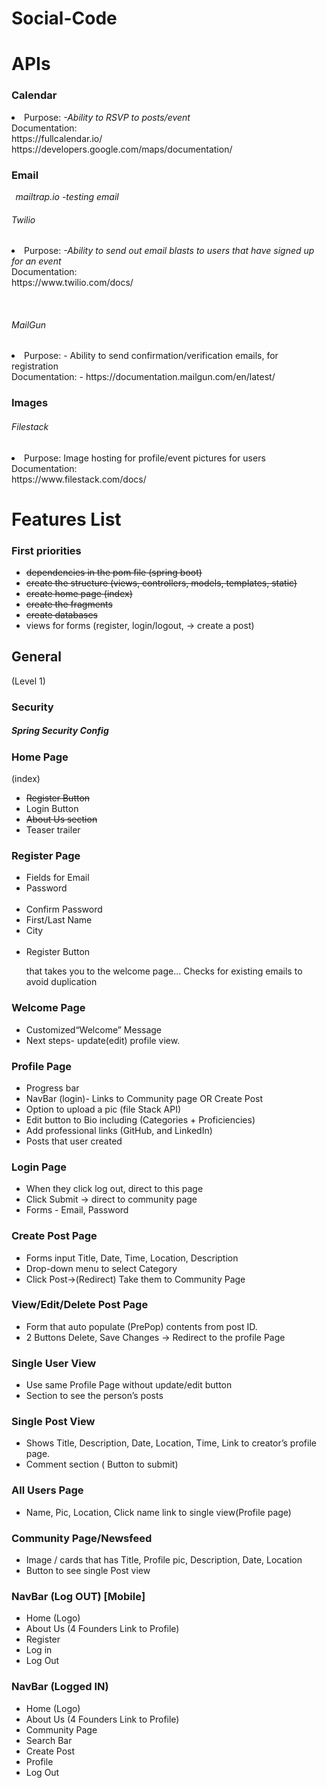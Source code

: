 # Social-Code

<h1>APIs</h1>

<h3>Calendar</h3>
  <li>Purpose:
  <em>-Ability to RSVP to posts/event</em><br>
  Documentation: <br>
  https://fullcalendar.io/ <br>
  https://developers.google.com/maps/documentation/ </li>

<h3>Email</h3>
 <em> &thinsp; mailtrap.io -testing email</em>
  
 <h6>Twilio</h6> 
 <li> Purpose:
  <em>-Ability to send out email blasts to users that have signed up for an event</em><br> 
  Documentation: <br>
  https://www.twilio.com/docs/</li>

  &thinsp;<h6>MailGun</h6>
  <li>  Purpose: - Ability to send confirmation/verification emails, for registration <br>
  Documentation: - https://documentation.mailgun.com/en/latest/</li>

<h3>Images</h3>
    <h6>Filestack</h6>
    <li>  Purpose:
    Image hosting for profile/event pictures for users <br>
    Documentation:<br>
    https://www.filestack.com/docs/</li>



<h1>Features List</h1>

<h3>First priorities</h3>
  <ul>
  <del> <li>dependencies in the pom file (spring boot)</li></del>
  <del><li>create the structure (views, controllers, models, templates, static)</li> </del> 
  <del><li>create home page (index)</li></del>
  <del><li>create the fragments</li></del> 
  <del><li>create databases</li></del>
  <li>views for forms (register, login/logout, → create a post)</li>
  </ul>

<h2>General</h2> (Level 1)

<h3>Security</h3>
<h5>Spring Security Config</h5>

<h3>Home Page</h3>(index)
  <ul>
  <del><li>Register Button</li></del>
         <li>Login Button</li> 
  <del><li>About Us section</li></del>
          <li>Teaser trailer</li> 
  </ul> 
  
  
<h3>Register Page</h3>
   <ul>
<li> Fields for Email</li> 
<li> Password</li> <br>
<li> Confirm Password</li> 
<li> First/Last Name</li>
<li> City</li> <br>
<li> Register Button</li> 


that takes you to the welcome page...
 Checks for existing emails to avoid duplication
</ul>


<h3>Welcome Page</h3>
<ul>
<li>Customized“Welcome” Message</li>
 <li>Next steps- update(edit) profile view.</li>
</ul>


<h3>Profile Page</h3>
<ul>
<li>Progress bar</li>
<li>NavBar (login)- Links to Community page OR Create Post</li>
<li>Option to upload a pic (file Stack API)</li>
<li>Edit button to Bio including (Categories + Proficiencies)</li>
<li>Add professional links (GitHub, and LinkedIn) </li>
<li>Posts that user created</li>
</ul>


<h3>Login Page</h3>
<ul>
<li>When they click log out, direct to this page</li>
<li>Click Submit -> direct to community page</li>
<li>Forms - Email, Password</li>
</ul>


<h3>Create Post Page</h3>
<ul>
<li>Forms input Title, Date, Time, Location, Description</li>
<li>Drop-down menu to select Category</li>
<li>Click Post->(Redirect) Take them to Community Page</li>
</ul>


<h3>View/Edit/Delete Post Page</h3>
<ul>
<li>Form that auto populate (PrePop) contents from post ID.</li>
<li>2 Buttons Delete, Save Changes -> Redirect to the profile Page</li>
</ul>


<h3>Single User View</h3>
<ul>
<li>Use same Profile Page without update/edit button</li>
<li>Section to see the person’s posts</li>
</ul>


<h3>Single Post View </h3>
<ul>
<li>Shows Title, Description, Date, Location, Time, Link to creator’s profile page.</li>
<li>Comment section ( Button to submit)</li>
</ul>


<h3>All Users Page </h3>
<ul>
<li>Name, Pic, Location, Click name link to single view(Profile page)</li>
</ul>


<h3>Community Page/Newsfeed </h3>
<ul>
<li>Image / cards that has Title, Profile pic, Description, Date, Location</li>
<li>Button to see single Post view</li>
</ul>


<h3>NavBar (Log OUT) [Mobile]</h3>
<ul>
<li>Home (Logo)</li>
<li>About Us (4 Founders Link to Profile)</li>
<li>Register</li>
<li>Log in</li>
<li>Log Out</li>
</ul>


<h3>NavBar (Logged IN)</h3>
<ul>
<li>Home (Logo)</li>
<li>About Us (4 Founders Link to Profile)</li>
<li>Community Page</li>
<li>Search Bar</li>
<li>Create Post</li>
<li>Profile</li>
<li>Log Out</li>
</ul>




